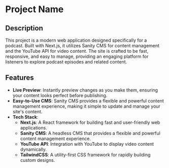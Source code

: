 # Project Name

## Description

This project is a modern web application designed specifically for a podcast. Built with Next.js, it utilizes Sanity CMS for content management and the YouTube API for video content. The site is crafted to be fast, responsive, and easy to manage, providing an engaging platform for listeners to explore podcast episodes and related content.

## Features

- **Live Preview**: Instantly preview changes as you make them, ensuring your content looks perfect before publishing.
- **Easy-to-Use CMS**: Sanity CMS provides a flexible and powerful content management experience, making it simple to update and manage your site's content.
- **Tech Stack**:
  - **Next.js**: A React framework for building fast and user-friendly web applications.
  - **Sanity CMS**: A headless CMS that provides a flexible and powerful content management experience.
  - **YouTube API**: Integration with YouTube to display video content dynamically.
  - **TailwindCSS**: A utility-first CSS framework for rapidly building custom designs.
